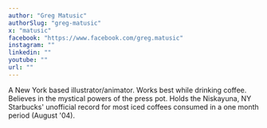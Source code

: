 ```yaml
---
author: "Greg Matusic"
authorSlug: "greg-matusic"
x: "matusic"
facebook: "https://www.facebook.com/greg.matusic"
instagram: ""
linkedin: ""
youtube: ""
url: ""
---
```


A New York based illustrator/animator. Works best while drinking coffee. Believes in the mystical powers of the press pot. Holds the Niskayuna, NY Starbucks' unofficial record for most iced coffees consumed in a one month period (August '04).
